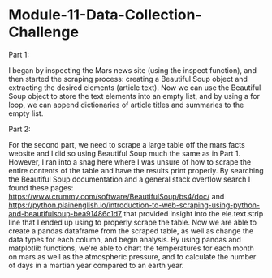 # Module-11-Data-Collection-Challenge

Part 1:

I began by inspecting the Mars news site (using the inspect function), and then started the scraping process: creating a Beautiful Soup object and extracting the desired elements (article text). Now we can use the Beautiful Soup object to store the text elements into an empty list, and by using a for loop, we can append dictionaries of article titles and summaries to the empty list.

Part 2:

For the second part, we need to scrape a large table off the mars facts website and I did so using Beautiful Soup much the same as in Part 1. However, I ran into a snag here where I was unsure of how to scrape the entire contents of the table and have the results print properly. By searching the Beautiful Soup documentation and a general stack overflow search I found these pages: https://www.crummy.com/software/BeautifulSoup/bs4/doc/ and https://python.plainenglish.io/introduction-to-web-scraping-using-python-and-beautifulsoup-bea91486c1d7 that provided insight into the ele.text.strip line that I ended up using to properly scrape the table. Now we are able to create a pandas dataframe from the scraped table, as well as change the data types for each column, and begin analysis. By using pandas and matplotlib functions, we're able to chart the temperatures for each month on mars as well as the atmospheric pressure, and to calculate the number of days in a martian year compared to an earth year.